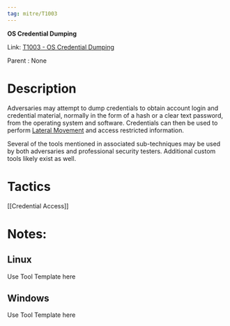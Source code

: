 ```yaml
---
tag: mitre/T1003
---
```


**OS Credential Dumping**

Link: [T1003 - OS Credential Dumping](https://attack.mitre.org/techniques/T1003)

Parent : None


# Description

Adversaries may attempt to dump credentials to obtain account login and credential material, normally in the form of a hash or a clear text password, from the operating system and software. Credentials can then be used to perform [Lateral Movement](https://attack.mitre.org/tactics/TA0008) and access restricted information.

Several of the tools mentioned in associated sub-techniques may be used by both adversaries and professional security testers. Additional custom tools likely exist as well.


# Tactics


[[Credential Access]]


# Notes:

## Linux

Use Tool Template here

## Windows

Use Tool Template here
